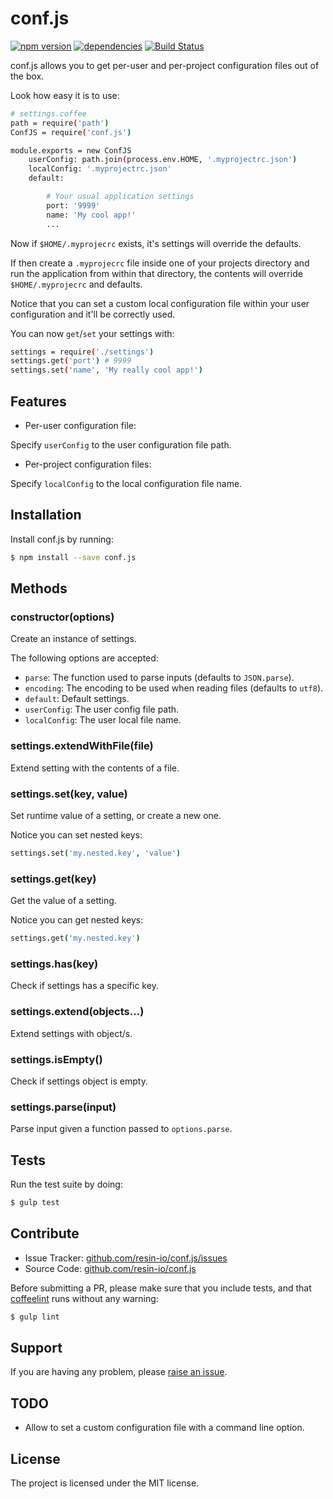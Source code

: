 conf.js
========

[![npm version](https://badge.fury.io/js/conf.js.svg)](http://badge.fury.io/js/conf.js)
[![dependencies](https://david-dm.org/resin-io/conf.js.png)](https://david-dm.org/resin-io/conf.js.png)
[![Build Status](https://travis-ci.org/resin-io/conf.js.svg?branch=master)](https://travis-ci.org/resin-io/conf.js)

conf.js allows you to get per-user and per-project configuration files out of the box.

Look how easy it is to use:

```sh
# settings.coffee
path = require('path')
ConfJS = require('conf.js')

module.exports = new ConfJS
	userConfig: path.join(process.env.HOME, '.myprojectrc.json')
	localConfig: '.myprojectrc.json'
	default:

		# Your usual application settings
		port: '9999'
		name: 'My cool app!'
		...
```

Now if `$HOME/.myprojecrc` exists, it's settings will override the defaults.

If then create a `.myprojecrc` file inside one of your projects directory and run the application from within that directory, the contents will override `$HOME/.myprojecrc` and defaults.

Notice that you can set a custom local configuration file within your user configuration and it'll be correctly used.

You can now `get`/`set` your settings with:

```sh
settings = require('./settings')
settings.get('port') # 9999
settings.set('name', 'My really cool app!')
```

Features
--------

- Per-user configuration file:

Specify `userConfig` to the user configuration file path.

- Per-project configuration files:

Specify `localConfig` to the local configuration file name.

Installation
------------

Install conf.js by running:

```sh
$ npm install --save conf.js
```

Methods
-------

### constructor(options)

Create an instance of settings.

The following options are accepted:

- `parse`: The function used to parse inputs (defaults to `JSON.parse`).
- `encoding`: The encoding to be used when reading files (defaults to `utf8`).
- `default`: Default settings.
- `userConfig`: The user config file path.
- `localConfig`: The user local file name.

### settings.extendWithFile(file)

Extend setting with the contents of a file.

### settings.set(key, value)

Set runtime value of a setting, or create a new one.

Notice you can set nested keys:

```coffee
settings.set('my.nested.key', 'value')
```

### settings.get(key)

Get the value of a setting.

Notice you can get nested keys:

```coffee
settings.get('my.nested.key')
```

### settings.has(key)

Check if settings has a specific key.

### settings.extend(objects...)

Extend settings with object/s.

### settings.isEmpty()

Check if settings object is empty.

### settings.parse(input)

Parse input given a function passed to `options.parse`.

Tests
-----

Run the test suite by doing:

```sh
$ gulp test
```

Contribute
----------

- Issue Tracker: [github.com/resin-io/conf.js/issues](https://github.com/resin-io/conf.js/issues)
- Source Code: [github.com/resin-io/conf.js](https://github.com/resin-io/conf.js)

Before submitting a PR, please make sure that you include tests, and that [coffeelint](http://www.coffeelint.org/) runs without any warning:

```sh
$ gulp lint
```

Support
-------

If you are having any problem, please [raise an issue](https://github.com/resin-io/conf.js/issues).

TODO
-------

- Allow to set a custom configuration file with a command line option.

License
-------

The project is licensed under the MIT license.
